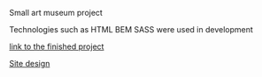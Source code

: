 Small art museum project

Technologies such as HTML BEM SASS were used in development

[link to the finished project](https://ilia991.github.io/bose_landing/)

[Site design](https://www.figma.com/file/DtkQmQ797hk0nI4KfMi2Uq/BOSE-New-Version?type=design&node-id=6703-88&mode=design&t=fZZ5oVmFCORRL18s-0)
